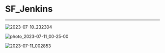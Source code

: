 # SF_Jenkins
----

![2023-07-10_232304](https://github.com/DjHelkern/SF_Jenkins/assets/80486143/7527b217-81ec-47d9-819d-9df7dd0d0605)

![photo_2023-07-11_00-25-00](https://github.com/DjHelkern/SF_Jenkins/assets/80486143/0659bec0-7dc2-412c-a51a-af3607cdcc98)

![2023-07-11_002853](https://github.com/DjHelkern/SF_Jenkins/assets/80486143/b8899d61-1012-4295-a96c-78d466c58146)

